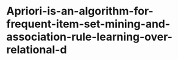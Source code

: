 # Apriori-is-an-algorithm-for-frequent-item-set-mining-and-association-rule-learning-over-relational-d